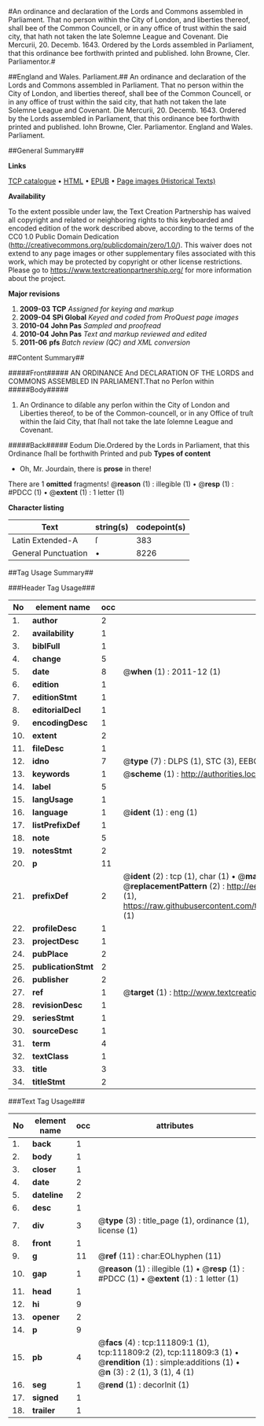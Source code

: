 #An ordinance and declaration of the Lords and Commons assembled in Parliament. That no person within the City of London, and liberties thereof, shall bee of the Common Councell, or in any office of trust within the said city, that hath not taken the late Solemne League and Covenant. Die Mercurii, 20. Decemb. 1643. Ordered by the Lords assembled in Parliament, that this ordinance bee forthwith printed and published. Iohn Browne, Cler. Parliamentor.#

##England and Wales. Parliament.##
An ordinance and declaration of the Lords and Commons assembled in Parliament. That no person within the City of London, and liberties thereof, shall bee of the Common Councell, or in any office of trust within the said city, that hath not taken the late Solemne League and Covenant. Die Mercurii, 20. Decemb. 1643. Ordered by the Lords assembled in Parliament, that this ordinance bee forthwith printed and published. Iohn Browne, Cler. Parliamentor.
England and Wales. Parliament.

##General Summary##

**Links**

[TCP catalogue](http://www.ota.ox.ac.uk/tcp/)  • 
[HTML](http://tei.it.ox.ac.uk/tcp/Texts-HTML/free/A82/A82986.html)  • 
[EPUB](http://tei.it.ox.ac.uk/tcp/Texts-EPUB/free/A82/A82986.epub) • 
[Page images (Historical Texts)](https://historicaltexts.jisc.ac.uk/eebo-99859713e)

**Availability**

To the extent possible under law, the Text Creation Partnership has waived all copyright and related or neighboring rights to this keyboarded and encoded edition of the work described above, according to the terms of the CC0 1.0 Public Domain Dedication (http://creativecommons.org/publicdomain/zero/1.0/). This waiver does not extend to any page images or other supplementary files associated with this work, which may be protected by copyright or other license restrictions. Please go to https://www.textcreationpartnership.org/ for more information about the project.

**Major revisions**

1. __2009-03__ __TCP__ *Assigned for keying and markup*
1. __2009-04__ __SPi Global__ *Keyed and coded from ProQuest page images*
1. __2010-04__ __John Pas__ *Sampled and proofread*
1. __2010-04__ __John Pas__ *Text and markup reviewed and edited*
1. __2011-06__ __pfs__ *Batch review (QC) and XML conversion*

##Content Summary##

#####Front#####
AN ORDINANCE And DECLARATION OF THE LORDS and COMMONS ASSEMBLED IN PARLIAMENT.That no Perſon within 
#####Body#####

1. An Ordinance to diſable any perſon within the City of London and Liberties thereof, to be of the Common-councell, or in any Office of truſt within the ſaid City, that ſhall not take the late ſolemne League and Covenant.

#####Back#####
Eodum Die.Ordered by the Lords in Parliament, that this Ordinance ſhall be forthwith Printed and pub
**Types of content**

  * Oh, Mr. Jourdain, there is **prose** in there!

There are 1 **omitted** fragments! 
 @__reason__ (1) : illegible (1)  •  @__resp__ (1) : #PDCC (1)  •  @__extent__ (1) : 1 letter (1)

**Character listing**


|Text|string(s)|codepoint(s)|
|---|---|---|
|Latin Extended-A|ſ|383|
|General Punctuation|•|8226|

##Tag Usage Summary##

###Header Tag Usage###

|No|element name|occ|attributes|
|---|---|---|---|
|1.|__author__|2||
|2.|__availability__|1||
|3.|__biblFull__|1||
|4.|__change__|5||
|5.|__date__|8| @__when__ (1) : 2011-12 (1)|
|6.|__edition__|1||
|7.|__editionStmt__|1||
|8.|__editorialDecl__|1||
|9.|__encodingDesc__|1||
|10.|__extent__|2||
|11.|__fileDesc__|1||
|12.|__idno__|7| @__type__ (7) : DLPS (1), STC (3), EEBO-CITATION (1), PROQUEST (1), VID (1)|
|13.|__keywords__|1| @__scheme__ (1) : http://authorities.loc.gov/ (1)|
|14.|__label__|5||
|15.|__langUsage__|1||
|16.|__language__|1| @__ident__ (1) : eng (1)|
|17.|__listPrefixDef__|1||
|18.|__note__|5||
|19.|__notesStmt__|2||
|20.|__p__|11||
|21.|__prefixDef__|2| @__ident__ (2) : tcp (1), char (1)  •  @__matchPattern__ (2) : ([0-9\-]+):([0-9IVX]+) (1), (.+) (1)  •  @__replacementPattern__ (2) : http://eebo.chadwyck.com/downloadtiff?vid=$1&page=$2 (1), https://raw.githubusercontent.com/textcreationpartnership/Texts/master/tcpchars.xml#$1 (1)|
|22.|__profileDesc__|1||
|23.|__projectDesc__|1||
|24.|__pubPlace__|2||
|25.|__publicationStmt__|2||
|26.|__publisher__|2||
|27.|__ref__|1| @__target__ (1) : http://www.textcreationpartnership.org/docs/. (1)|
|28.|__revisionDesc__|1||
|29.|__seriesStmt__|1||
|30.|__sourceDesc__|1||
|31.|__term__|4||
|32.|__textClass__|1||
|33.|__title__|3||
|34.|__titleStmt__|2||


###Text Tag Usage###

|No|element name|occ|attributes|
|---|---|---|---|
|1.|__back__|1||
|2.|__body__|1||
|3.|__closer__|1||
|4.|__date__|2||
|5.|__dateline__|2||
|6.|__desc__|1||
|7.|__div__|3| @__type__ (3) : title_page (1), ordinance (1), license (1)|
|8.|__front__|1||
|9.|__g__|11| @__ref__ (11) : char:EOLhyphen (11)|
|10.|__gap__|1| @__reason__ (1) : illegible (1)  •  @__resp__ (1) : #PDCC (1)  •  @__extent__ (1) : 1 letter (1)|
|11.|__head__|1||
|12.|__hi__|9||
|13.|__opener__|2||
|14.|__p__|9||
|15.|__pb__|4| @__facs__ (4) : tcp:111809:1 (1), tcp:111809:2 (2), tcp:111809:3 (1)  •  @__rendition__ (1) : simple:additions (1)  •  @__n__ (3) : 2 (1), 3 (1), 4 (1)|
|16.|__seg__|1| @__rend__ (1) : decorInit (1)|
|17.|__signed__|1||
|18.|__trailer__|1||
